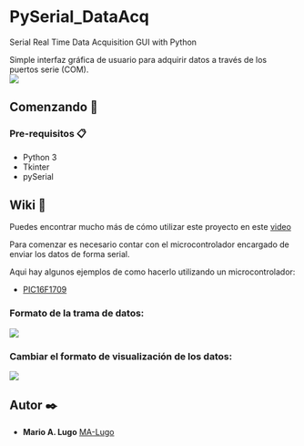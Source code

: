 # PySerial_DataAcq

Serial Real Time Data Acquisition GUI with Python

Simple interfaz gráfica de usuario para adquirir datos a través de los puertos serie (COM).  
![](https://drive.google.com/uc?export=view&id=1ZMwxa3LgcCWx2dhNmHJYU_r66A-z1OSK)
## Comenzando 🚀

### Pre-requisitos 📋

* Python 3
* Tkinter
* pySerial

## Wiki 📖

Puedes encontrar mucho más de cómo utilizar este proyecto en este [video](https://youtube.com)

Para comenzar es necesario contar con el microcontrolador encargado de enviar
los datos de forma serial.

Aqui hay algunos ejemplos de como hacerlo utilizando un microcontrolador:
* [PIC16F1709](https://github.com/MA-Lugo/PIC16F1709_drivers/blob/main/006DATA_AQC_example.c)

### Formato de la trama de datos:

![](https://drive.google.com/uc?export=view&id=10XtMuIc4btggl0k4_M73s3-ob4xM6Au5)

### Cambiar el formato de visualización de los datos:

![](https://drive.google.com/uc?export=view&id=1CDDFPiHwFWEbkpj6BM4ErS070XPmjb8L)
## Autor ✒️

* **Mario A. Lugo**  [MA-Lugo](https://github.com/MA-Lugo)

